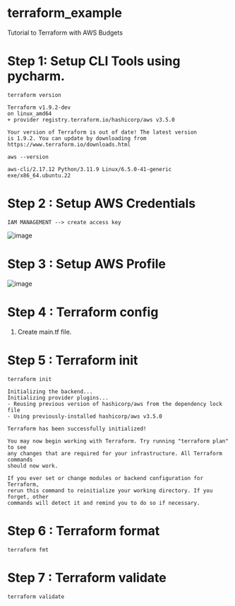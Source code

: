 # terraform_example
Tutorial to Terraform with AWS Budgets

# Step 1: Setup CLI Tools using pycharm. 

```terraform version``` 

```
Terraform v1.9.2-dev
on linux_amd64
+ provider registry.terraform.io/hashicorp/aws v3.5.0

Your version of Terraform is out of date! The latest version
is 1.9.2. You can update by downloading from https://www.terraform.io/downloads.html

```

```aws --version```

```aws-cli/2.17.12 Python/3.11.9 Linux/6.5.0-41-generic exe/x86_64.ubuntu.22```

# Step 2 : Setup AWS Credentials 

```IAM MANAGEMENT --> create access key``` 

![image](https://github.com/user-attachments/assets/e3e7422b-7477-49ae-b047-e235a726f9ea)

# Step 3 : Setup AWS Profile

![image](https://github.com/user-attachments/assets/a1e1be37-3ef1-46a3-b061-a29eb2f3baa0)

# Step 4 : Terraform config 

1. Create main.tf file.

# Step 5 : Terraform init 

```terraform init  ```

```
Initializing the backend...
Initializing provider plugins...
- Reusing previous version of hashicorp/aws from the dependency lock file
- Using previously-installed hashicorp/aws v3.5.0

Terraform has been successfully initialized!

You may now begin working with Terraform. Try running "terraform plan" to see
any changes that are required for your infrastructure. All Terraform commands
should now work.

If you ever set or change modules or backend configuration for Terraform,
rerun this command to reinitialize your working directory. If you forget, other
commands will detect it and remind you to do so if necessary.
```

# Step 6 : Terraform format 

``` terraform fmt ```

# Step 7 : Terraform validate 

``` terraform validate ```
